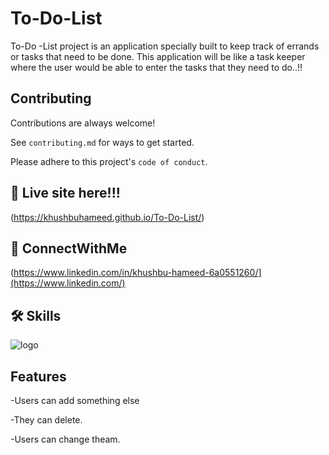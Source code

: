 

# To-Do-List

To-Do -List project is an application specially built to keep track of
errands or tasks that need to be done. This application will be like a
task keeper where the user would be able to enter the tasks that
they need to do..!!






## Contributing

Contributions are always welcome!

See `contributing.md` for ways to get started.

Please adhere to this project's `code of conduct`.

## 🔗  Live site here!!!
(https://khushbuhameed.github.io/To-Do-List/)

## 🔗 ConnectWithMe

(https://www.linkedin.com/in/khushbu-hameed-6a0551260/](https://www.linkedin.com/)

## 🛠 Skills

![logo](https://e7.pngegg.com/pngimages/251/335/png-clipart-website-development-html-cascading-style-sheets-javascript-css3-html-logo-web-design-text-thumbnail.png)


## Features

-Users can add something else

-They can delete.

-Users can change theam.

